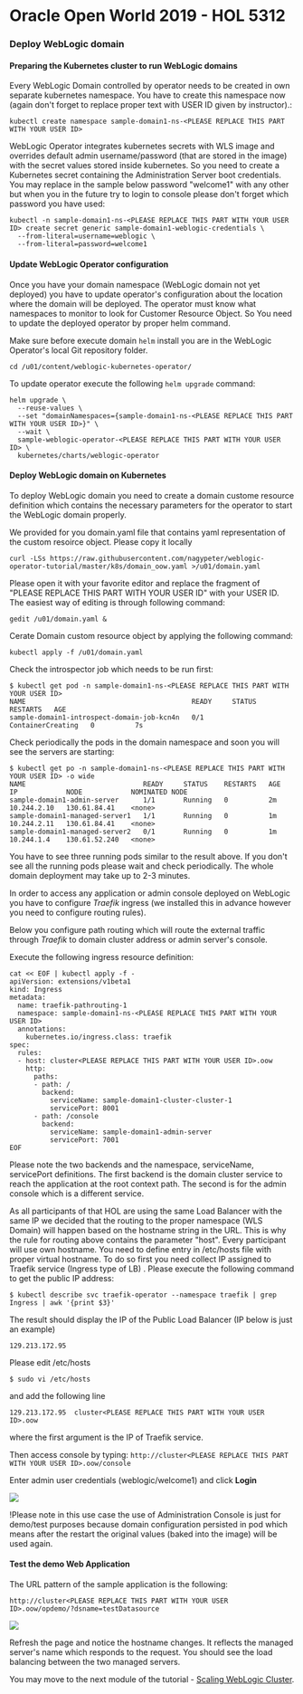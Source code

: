 # Oracle Open World 2019 - HOL 5312 #

### Deploy WebLogic domain  ###

#### Preparing the Kubernetes cluster to run WebLogic domains ####

Every WebLogic Domain controlled by operator needs to be created in own separate kubernetes namespace. You have to create this  namespace now (again don't forget to replace proper text with USER ID given by instructor).:
```
kubectl create namespace sample-domain1-ns-<PLEASE REPLACE THIS PART WITH YOUR USER ID>
```
WebLogic Operator integrates kubernetes secrets with WLS image and overrides default admin username/password (that are stored in the image) with the secret values stored inside kubernetes. So you need to create a Kubernetes secret containing the Administration Server boot credentials. You may replace in the sample below password "welcome1" with any other but when you in the future try to login to console please don't forget which password you have used:
```
kubectl -n sample-domain1-ns-<PLEASE REPLACE THIS PART WITH YOUR USER ID> create secret generic sample-domain1-weblogic-credentials \
  --from-literal=username=weblogic \
  --from-literal=password=welcome1
```


#### Update WebLogic Operator configuration ####

Once you have your domain namespace (WebLogic domain not yet deployed) you have to update operator's configuration about the location where the domain will be deployed. The operator must know what namespaces to monitor to look for Customer Resource Object. So You need to update the deployed operator by proper helm command.

Make sure before execute domain `helm` install you are in the WebLogic Operator's local Git repository folder.
```
cd /u01/content/weblogic-kubernetes-operator/
```
To update operator execute the following `helm upgrade` command:
```
helm upgrade \
  --reuse-values \
  --set "domainNamespaces={sample-domain1-ns-<PLEASE REPLACE THIS PART WITH YOUR USER ID>}" \
  --wait \
  sample-weblogic-operator-<PLEASE REPLACE THIS PART WITH YOUR USER ID> \
  kubernetes/charts/weblogic-operator
```


#### Deploy WebLogic domain on Kubernetes ####

To deploy WebLogic domain you need to create a domain custome resource definition which contains the necessary parameters for the operator to start the WebLogic domain properly.

We provided for you domain.yaml file that contains yaml representation of the custom resoirce object. Please copy it locally
```
curl -LSs https://raw.githubusercontent.com/nagypeter/weblogic-operator-tutorial/master/k8s/domain_oow.yaml >/u01/domain.yaml
```
Please open it with your favorite editor and replace the fragment of "PLEASE REPLACE THIS PART WITH YOUR USER ID" with your USER ID. The easiest way of editing is through following command:
```
gedit /u01/domain.yaml &
```

Cerate Domain custom resource object by applying the following command:
```
kubectl apply -f /u01/domain.yaml
```
Check the introspector job which needs to be run first:
```
$ kubectl get pod -n sample-domain1-ns-<PLEASE REPLACE THIS PART WITH YOUR USER ID>
NAME                                         READY     STATUS              RESTARTS   AGE
sample-domain1-introspect-domain-job-kcn4n   0/1       ContainerCreating   0          7s
```
Check periodically the pods in the domain namespace and soon you will see the servers are starting:
```
$ kubectl get po -n sample-domain1-ns-<PLEASE REPLACE THIS PART WITH YOUR USER ID> -o wide
NAME                             READY     STATUS    RESTARTS   AGE       IP            NODE            NOMINATED NODE
sample-domain1-admin-server      1/1       Running   0          2m        10.244.2.10   130.61.84.41    <none>
sample-domain1-managed-server1   1/1       Running   0          1m        10.244.2.11   130.61.84.41    <none>
sample-domain1-managed-server2   0/1       Running   0          1m        10.244.1.4    130.61.52.240   <none>
```
You have to see three running pods similar to the result above. If you don't see all the running pods please wait and check periodically. The whole domain deployment may take up to 2-3 minutes.

In order to access any application or admin console deployed on WebLogic you have to configure *Traefik* ingress (we installed this in advance however you need to configure routing rules).

Below you configure path routing which will route the external traffic through *Traefik* to domain cluster address or admin server's console.

Execute the following ingress resource definition:
```
cat << EOF | kubectl apply -f -
apiVersion: extensions/v1beta1
kind: Ingress
metadata:
  name: traefik-pathrouting-1
  namespace: sample-domain1-ns-<PLEASE REPLACE THIS PART WITH YOUR USER ID>
  annotations:
    kubernetes.io/ingress.class: traefik
spec:
  rules:
  - host: cluster<PLEASE REPLACE THIS PART WITH YOUR USER ID>.oow
    http:
      paths:
      - path: /
        backend:
          serviceName: sample-domain1-cluster-cluster-1
          servicePort: 8001
      - path: /console
        backend:
          serviceName: sample-domain1-admin-server
          servicePort: 7001          
EOF
```


Please note the two backends and the namespace, serviceName, servicePort definitions. The first backend is the domain cluster service to reach the application at the root context path. The second is for the admin console which is a different service.

As all participants of that HOL are using the same Load Balancer with the same IP we decided that the routing to the proper namespace (WLS Domain) will happen based on the hostname string in the URL. This is why the rule for routing above contains the parameter "host". Every participant will use own hostname. You need to define entry in /etc/hosts file with proper virtual hostname. To do so first you need collect IP assigned to Traefik service (Ingress type of LB) . Please execute the following command to get the public IP address:
```
$ kubectl describe svc traefik-operator --namespace traefik | grep Ingress | awk '{print $3}'
```
The result should display the IP of the Public Load Balancer (IP below is just an example)
```
129.213.172.95
```
Please edit /etc/hosts
```
$ sudo vi /etc/hosts
```
and add the following line
```
129.213.172.95  cluster<PLEASE REPLACE THIS PART WITH YOUR USER ID>.oow
```
where the first argument is the IP of Traefik service.

Then access console by typing:
`http://cluster<PLEASE REPLACE THIS PART WITH YOUR USER ID>.oow/console`


Enter admin user credentials (weblogic/welcome1) and click **Login**

![](images/deploy.domain/weblogic.console.login.png)

!Please note in this use case the use of Administration Console is just for demo/test purposes because domain configuration persisted in pod which means after the restart the original values (baked into the image) will be used again. 

#### Test the demo Web Application ####

The URL pattern of the sample application is the following:

`http://cluster<PLEASE REPLACE THIS PART WITH YOUR USER ID>.oow/opdemo/?dsname=testDatasource`

![](images/deploy.domain/webapp.png)

Refresh the page and notice the hostname changes. It reflects the managed server's name which responds to the request. You should see the load balancing between the two managed servers.

You may move to the next module of the tutorial - [Scaling WebLogic Cluster](scale.weblogic_oow.md).
